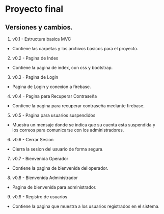 # Proyecto final #

## Versiones y cambios.

1. v0.1 - Estructura basica MVC
* Contiene las carpetas y los archivos basicos para el proyecto.

2. v0.2 - Pagina de Index
* Contiene la pagina de index, con css y bootstrap.

3. v0.3 - Pagina de Login
* Pagina de Login y conexion a firebase.

4. v0.4 - Pagina para Recuperar Contraseña
* Contiene la pagina para recuperar contraseña mediante firebase.

5. v0.5 - Pagina para usuarios suspendidos
* Muestra un mensaje donde se indica que su cuenta esta suspendida y los correos para comunicarse con los administradores.

6. v0.6 - Cerrar Sesion 
* Cierra la sesion del usuario de forma segura.

7. v0.7 - Bienvenida Operador
* Contiene la pagina de bienvenida del operador.

8. v0.8 - Bienvenida Administrador
* Pagina de bienvenida para administrador.

9. v0.9 - Registro de usuarios
* Contiene la pagina que muestra a los usuarios registrados en el sistema.